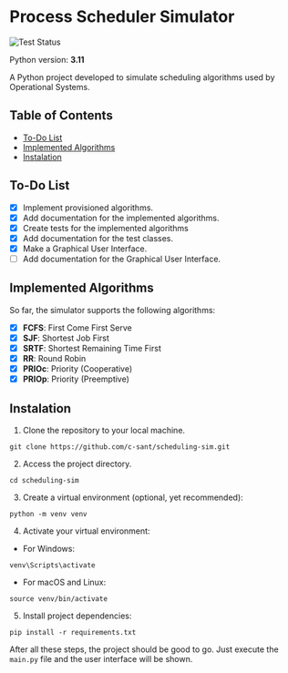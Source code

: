 # Process Scheduler Simulator

![Test Status](https://github.com/c-sant/scheduling-sim/actions/workflows/pytest.yml/badge.svg)

Python version: **3.11**

A Python project developed to simulate scheduling algorithms used by Operational
Systems.

## Table of Contents

  - [To-Do List](#to-do-list)
  - [Implemented Algorithms](#implemented-algorithms)
  - [Instalation](#instalation)

## To-Do List

- [X] Implement provisioned algorithms.
- [X] Add documentation for the implemented algorithms.
- [X] Create tests for the implemented algorithms
- [X] Add documentation for the test classes.
- [X] Make a Graphical User Interface.
- [ ] Add documentation for the Graphical User Interface.

## Implemented Algorithms

So far, the simulator supports the following algorithms:

- [X] **FCFS**: First Come First Serve
- [X] **SJF**: Shortest Job First
- [X] **SRTF**: Shortest Remaining Time First
- [X] **RR**: Round Robin
- [X] **PRIOc**: Priority (Cooperative)
- [X] **PRIOp**: Priority (Preemptive) 

## Instalation

1. Clone the repository to your local machine.

```shell
git clone https://github.com/c-sant/scheduling-sim.git
```

2. Access the project directory.

```shell
cd scheduling-sim
```

3. Create a virtual environment (optional, yet recommended):

```shell
python -m venv venv
```

4. Activate your virtual environment:

* For Windows:

```shell
venv\Scripts\activate
```

* For macOS and Linux:

```shell
source venv/bin/activate
```

5. Install project dependencies:

```shell
pip install -r requirements.txt
```

After all these steps, the project should be good to go. Just execute the `main.py`
file and the user interface will be shown.